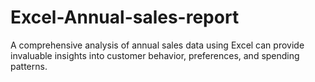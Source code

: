 # Excel-Annual-sales-report
A comprehensive analysis of annual sales data using Excel can provide invaluable insights into customer behavior, preferences, and spending patterns.
